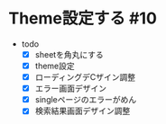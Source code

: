 # Theme設定する #10 

- todo
  - [x] sheetを角丸にする
  - [x] theme設定
  - [x] ローディングデCザイン調整
  - [x] エラー画面デザイン
  - [x] singleページのエラーがめん
  - [x] 検索結果画面デザイン調整